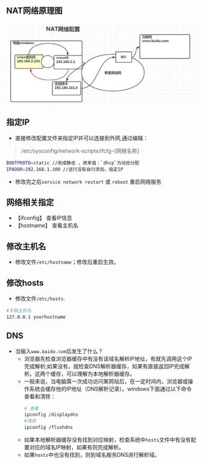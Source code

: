 ## NAT网络原理图

![图片](../imgs/liunx/7.jpg)

## 指定IP

 - 直接修改配置文件来指定IP并可以连接到外网,通过编辑：
  > /etc/sysconfig/network-scripts/ifcfg-{网络名称}

  ```bash
  BOOTPROTO=static //改成静态 ，原来值：`dhcp`为动态分配
  IPADDR=192.168.1.100 //这行没有自行添加，指定IP
  ```

  - 修改完之后`service network restart` 或 `reboot` 重启网络服务

## 网络相关指定

 - 【ifconfig】 查看IP信息
 - 【hostname】 查看主机名

## 修改主机名
  - 修改文件`/etc/hostname`；修改后重启生效。

## 修改hosts

  - 修改文件`/etc/hosts`.
  ```bash
  #关联主机名
  127.0.0.1 yourhostname 
  ```

## DNS

 - 当输入`www.baidu.com`后发生了什么？ 
   - 浏览器先检查浏览器缓存中有没有该域名解析IP地址，有就先调用这个IP完成解析;如果没有，就检查DNS解析器缓存，如果有直接返回IP完成解析。这两个缓存，可以理解为本地解析器缓存。
   - 一般来说，当电脑第一次成功访问某网站后，在一定时间内，浏览器或操作系统会缓存他的IP地址（DNS解析记录）。windows下面通过以下命令查看和清除：
        ```bash
        # 查看 
        ipconfig /displaydns
        #清除
        ipconfig /flushdns

        ```
   - 如果本地解析器缓存没有找到对应映射，检查系统中`hosts`文件中有没有配置对应的域名IP映射，如果有则完成解析。
   - 如果`hosts`中也没有找到，则到域名服务DNS进行解析域。
